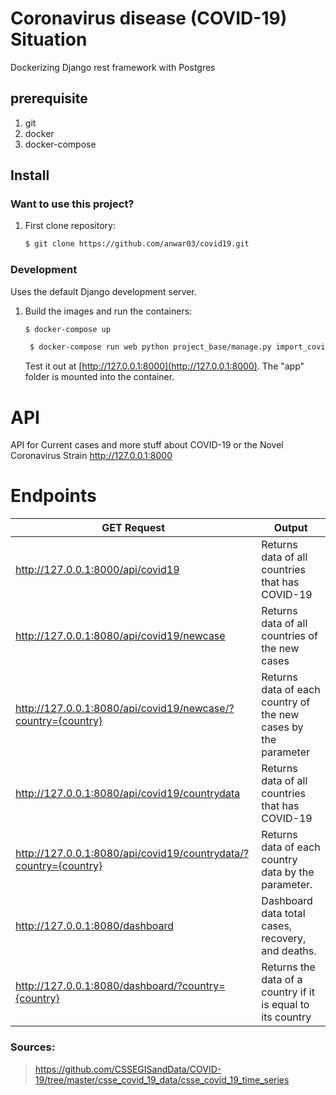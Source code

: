 # Coronavirus disease (COVID-19) Situation
Dockerizing Django rest framework with Postgres

## prerequisite

1. git
1. docker
1. docker-compose

## Install
### Want to use this project?

1. First clone repository:

    ```sh
    $ git clone https://github.com/anwar03/covid19.git
    ```

### Development

Uses the default Django development server.

1. Build the images and run the containers:

    ```sh
    $ docker-compose up
    ```
   
   ```sh
    $ docker-compose run web python project_base/manage.py import_covid19_data
    ```

    Test it out at [http://127.0.0.1:8000](http://127.0.0.1:8000). The "app" folder is mounted into the container.


# API
API for Current cases and more stuff about COVID-19 or the Novel Coronavirus Strain
http://127.0.0.1:8000

# Endpoints
|  GET Request  | Output  |
| ------------ | ------------ |
|  http://127.0.0.1:8000/api/covid19 | Returns data of all countries that has COVID-19 |
|  http://127.0.0.1:8080/api/covid19/newcase | Returns data of all countries of the new cases  |
|  http://127.0.0.1:8080/api/covid19/newcase/?country={country} | Returns data of each  country of the new cases by the parameter |
|  http://127.0.0.1:8080/api/covid19/countrydata | Returns data of all countries that has COVID-19 | 
|  http://127.0.0.1:8080/api/covid19/countrydata/?country={country} | Returns data of each country data by the parameter. |
|  http://127.0.0.1:8080/dashboard | Dashboard data total cases, recovery, and deaths. |
|  http://127.0.0.1:8080/dashboard/?country={country} | Returns the data of a country if it is equal to its country  |


### Sources: 

> https://github.com/CSSEGISandData/COVID-19/tree/master/csse_covid_19_data/csse_covid_19_time_series
